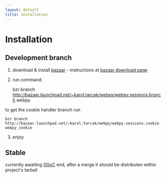 ```yaml
---
layout: default
title: Installation
---
```


# Installation

## Development branch

1) download & install [bazaar](http://bazaar-vcs.org/) - instructions at [bazaar download page](http://bazaar-vcs.org/Download)

2) run command:

    bzr branch http://bazaar.launchpad.net/~karol.tarcak/webpy/webpy.sessions.branch webpy

to get the cookie handler branch run

    bzr branch http://bazaar.launchpad.net/~karol.tarcak/webpy/webpy.sessions.cookie webpy_cookie

3) enjoy

## Stable
currently awaiting [GSoC](/sessions/gsoc) end, after a merge it should be distributen within project's tarball
